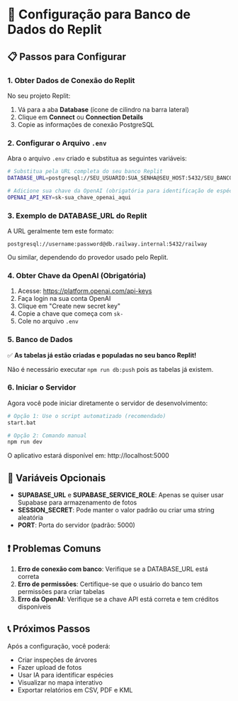 # 🚀 Configuração para Banco de Dados do Replit

## 📋 Passos para Configurar

### 1. Obter Dados de Conexão do Replit

No seu projeto Replit:
1. Vá para a aba **Database** (ícone de cilindro na barra lateral)
2. Clique em **Connect** ou **Connection Details**
3. Copie as informações de conexão PostgreSQL

### 2. Configurar o Arquivo `.env`

Abra o arquivo `.env` criado e substitua as seguintes variáveis:

```bash
# Substitua pela URL completa do seu banco Replit
DATABASE_URL=postgresql://SEU_USUARIO:SUA_SENHA@SEU_HOST:5432/SEU_BANCO

# Adicione sua chave da OpenAI (obrigatória para identificação de espécies)
OPENAI_API_KEY=sk-sua_chave_openai_aqui
```

### 3. Exemplo de DATABASE_URL do Replit

A URL geralmente tem este formato:
```
postgresql://username:password@db.railway.internal:5432/railway
```

Ou similar, dependendo do provedor usado pelo Replit.

### 4. Obter Chave da OpenAI (Obrigatória)

1. Acesse: https://platform.openai.com/api-keys
2. Faça login na sua conta OpenAI
3. Clique em "Create new secret key"
4. Copie a chave que começa com `sk-`
5. Cole no arquivo `.env`

### 5. Banco de Dados

✅ **As tabelas já estão criadas e populadas no seu banco Replit!**

Não é necessário executar `npm run db:push` pois as tabelas já existem.

### 6. Iniciar o Servidor

Agora você pode iniciar diretamente o servidor de desenvolvimento:

```bash
# Opção 1: Use o script automatizado (recomendado)
start.bat

# Opção 2: Comando manual
npm run dev
```

O aplicativo estará disponível em: http://localhost:5000

## 🔧 Variáveis Opcionais

- **SUPABASE_URL** e **SUPABASE_SERVICE_ROLE**: Apenas se quiser usar Supabase para armazenamento de fotos
- **SESSION_SECRET**: Pode manter o valor padrão ou criar uma string aleatória
- **PORT**: Porta do servidor (padrão: 5000)

## ❗ Problemas Comuns

1. **Erro de conexão com banco**: Verifique se a DATABASE_URL está correta
2. **Erro de permissões**: Certifique-se que o usuário do banco tem permissões para criar tabelas
3. **Erro da OpenAI**: Verifique se a chave API está correta e tem créditos disponíveis

## 📞 Próximos Passos

Após a configuração, você poderá:
- Criar inspeções de árvores
- Fazer upload de fotos
- Usar IA para identificar espécies
- Visualizar no mapa interativo
- Exportar relatórios em CSV, PDF e KML
